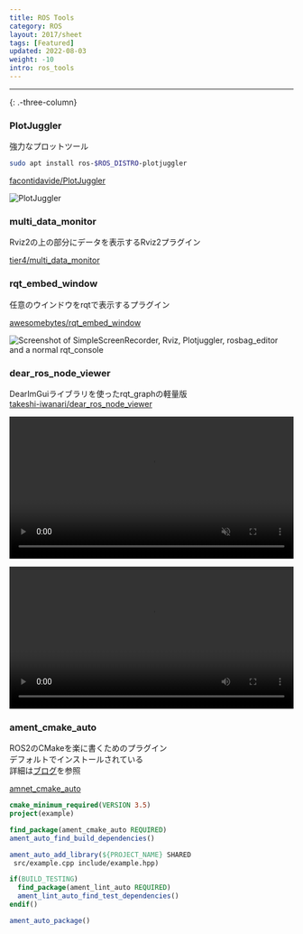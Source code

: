 ```yaml
---
title: ROS Tools
category: ROS
layout: 2017/sheet
tags: [Featured]
updated: 2022-08-03
weight: -10
intro: ros_tools
---
```


<style type="text/css">
video {
    width: 100%;
}
</style>

---------------

{: .-three-column}

### PlotJuggler

強力なプロットツール

```bash
sudo apt install ros-$ROS_DISTRO-plotjuggler
```

[facontidavide/PlotJuggler](https://github.com/facontidavide/PlotJuggler)

![PlotJuggler](https://raw.githubusercontent.com/facontidavide/PlotJuggler/main/docs/plotjuggler3.gif)

### multi_data_monitor

Rviz2の上の部分にデータを表示するRviz2プラグイン

[tier4/multi_data_monitor](https://github.com/tier4/multi_data_monitor)

### rqt_embed_window

任意のウインドウをrqtで表示するプラグイン

[awesomebytes/rqt_embed_window](https://github.com/awesomebytes/rqt_embed_window)

![Screenshot of SimpleScreenRecorder, Rviz, Plotjuggler, rosbag_editor and a normal rqt_console](https://raw.githubusercontent.com/awesomebytes/rqt_embed_window/main/screenshot1.png)

### dear_ros_node_viewer

DearImGuiライブラリを使ったrqt_graphの軽量版  
[takeshi-iwanari/dear_ros_node_viewer](https://github.com/takeshi-iwanari/dear_ros_node_viewer)

<video controls autoplay muted>
  <source src="https://user-images.githubusercontent.com/105265012/177068238-eaf4fed9-12c0-4c5b-ac7f-9597483c4c3c.mp4" type="video/mp4">
</video>

![](https://user-images.githubusercontent.com/105265012/177068238-eaf4fed9-12c0-4c5b-ac7f-9597483c4c3c.mp4)

### ament_cmake_auto

ROS2のCMakeを楽に書くためのプラグイン  
デフォルトでインストールされている  
詳細は[ブログ](https://hans-robo.hatenablog.com/entry/2020/12/15/153503)を参照

[amnet_cmake_auto](https://github.com/ament/ament_cmake/tree/rolling/ament_cmake_auto)

```CMake
cmake_minimum_required(VERSION 3.5)
project(example)

find_package(ament_cmake_auto REQUIRED)
ament_auto_find_build_dependencies()

ament_auto_add_library(${PROJECT_NAME} SHARED
 src/example.cpp include/example.hpp)

if(BUILD_TESTING)
  find_package(ament_lint_auto REQUIRED)
  ament_lint_auto_find_test_dependencies()
endif()

ament_auto_package()
```
